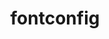 ---
title: "fontconfig"
layout: cache
categories: [package, develop]
meta: {"versions": ["2.15.0"], "compilers": ["gcc@=11.1.0"], "oss": ["ubuntu20.04"], "platforms": ["linux"], "targets": ["x86_64_v3"], "stacks": ["data-vis-sdk", "root"], "num_specs": 7, "num_specs_by_stack": {"data-vis-sdk": 7, "root": 7}}
spec_details: [{"hash": "zwgc7ylarudtfibmyhrlydal2nrcpwzu", "compiler": "gcc@=11.1.0", "versions": ["2.15.0"], "os": "ubuntu20.04", "platform": "linux", "target": "x86_64_v3", "variants": ["build_system=autotools"], "stacks": ["data-vis-sdk", "root"], "size": "-", "tarball": "https://binaries.spack.io/develop/build_cache/linux-ubuntu20.04-x86_64_v3/gcc-11.1.0/fontconfig-2.15.0/linux-ubuntu20.04-x86_64_v3-gcc-11.1.0-fontconfig-2.15.0-zwgc7ylarudtfibmyhrlydal2nrcpwzu.spack"}, {"hash": "bmvvam47mx4tosdz4ml6tre7nkpxlgzi", "compiler": "gcc@=11.1.0", "versions": ["2.15.0"], "os": "ubuntu20.04", "platform": "linux", "target": "x86_64_v3", "variants": ["build_system=autotools"], "stacks": ["data-vis-sdk", "root"], "size": "-", "tarball": "https://binaries.spack.io/develop/build_cache/linux-ubuntu20.04-x86_64_v3/gcc-11.1.0/fontconfig-2.15.0/linux-ubuntu20.04-x86_64_v3-gcc-11.1.0-fontconfig-2.15.0-bmvvam47mx4tosdz4ml6tre7nkpxlgzi.spack"}, {"hash": "622t4kjayzwm3vfoxufm2y72x45zieep", "compiler": "gcc@=11.1.0", "versions": ["2.15.0"], "os": "ubuntu20.04", "platform": "linux", "target": "x86_64_v3", "variants": ["build_system=autotools"], "stacks": ["data-vis-sdk", "root"], "size": "-", "tarball": "https://binaries.spack.io/develop/build_cache/linux-ubuntu20.04-x86_64_v3/gcc-11.1.0/fontconfig-2.15.0/linux-ubuntu20.04-x86_64_v3-gcc-11.1.0-fontconfig-2.15.0-622t4kjayzwm3vfoxufm2y72x45zieep.spack"}, {"hash": "gifvegjimfct6psuuwghi2oyhmkp7i3n", "compiler": "gcc@=11.1.0", "versions": ["2.15.0"], "os": "ubuntu20.04", "platform": "linux", "target": "x86_64_v3", "variants": ["build_system=autotools"], "stacks": ["data-vis-sdk", "root"], "size": "-", "tarball": "https://binaries.spack.io/develop/build_cache/linux-ubuntu20.04-x86_64_v3/gcc-11.1.0/fontconfig-2.15.0/linux-ubuntu20.04-x86_64_v3-gcc-11.1.0-fontconfig-2.15.0-gifvegjimfct6psuuwghi2oyhmkp7i3n.spack"}, {"hash": "h6e46pttuuhvvzqeulmjnbfcqnsztgts", "compiler": "gcc@=11.1.0", "versions": ["2.15.0"], "os": "ubuntu20.04", "platform": "linux", "target": "x86_64_v3", "variants": ["build_system=autotools"], "stacks": ["data-vis-sdk", "root"], "size": "-", "tarball": "https://binaries.spack.io/develop/build_cache/linux-ubuntu20.04-x86_64_v3/gcc-11.1.0/fontconfig-2.15.0/linux-ubuntu20.04-x86_64_v3-gcc-11.1.0-fontconfig-2.15.0-h6e46pttuuhvvzqeulmjnbfcqnsztgts.spack"}, {"hash": "2ev6lg27fdiyiq4tvnm5azf7w7oajm7u", "compiler": "gcc@=11.1.0", "versions": ["2.15.0"], "os": "ubuntu20.04", "platform": "linux", "target": "x86_64_v3", "variants": ["build_system=autotools"], "stacks": ["data-vis-sdk", "root"], "size": "-", "tarball": "https://binaries.spack.io/develop/build_cache/linux-ubuntu20.04-x86_64_v3/gcc-11.1.0/fontconfig-2.15.0/linux-ubuntu20.04-x86_64_v3-gcc-11.1.0-fontconfig-2.15.0-2ev6lg27fdiyiq4tvnm5azf7w7oajm7u.spack"}, {"hash": "efdihmaknuaio3fun3qkenkjyjo4u7q4", "compiler": "gcc@=11.1.0", "versions": ["2.15.0"], "os": "ubuntu20.04", "platform": "linux", "target": "x86_64_v3", "variants": ["build_system=autotools"], "stacks": ["data-vis-sdk", "root"], "size": "-", "tarball": "https://binaries.spack.io/develop/build_cache/linux-ubuntu20.04-x86_64_v3/gcc-11.1.0/fontconfig-2.15.0/linux-ubuntu20.04-x86_64_v3-gcc-11.1.0-fontconfig-2.15.0-efdihmaknuaio3fun3qkenkjyjo4u7q4.spack"}]
---